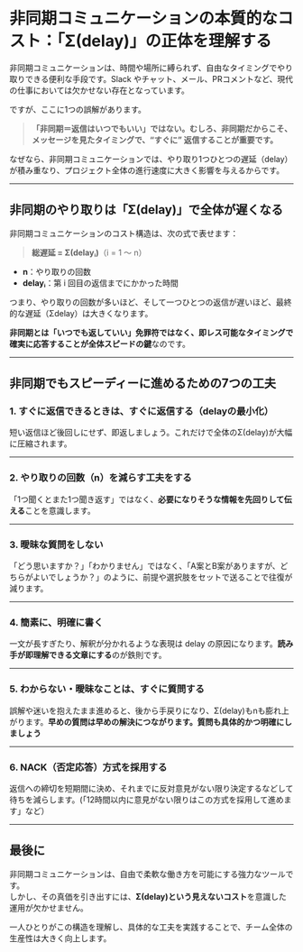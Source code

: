 # 非同期コミュニケーションの本質的なコスト：「Σ(delay)」の正体を理解する

非同期コミュニケーションは、時間や場所に縛られず、自由なタイミングでやり取りできる便利な手段です。Slack やチャット、メール、PRコメントなど、現代の仕事においては欠かせない存在となっています。

ですが、ここに1つの誤解があります。

> **「非同期＝返信はいつでもいい」ではない。むしろ、非同期だからこそ、  
> メッセージを見たタイミングで、“すぐに” 返信することが重要です。**

なぜなら、非同期コミュニケーションでは、やり取り1つひとつの遅延（delay）が積み重なり、プロジェクト全体の進行速度に大きく影響を与えるからです。

---

## 非同期のやり取りは「Σ(delay)」で全体が遅くなる

非同期コミュニケーションのコスト構造は、次の式で表せます：

> **総遅延 = Σ(delayᵢ)**（i = 1 〜 n）

- **n**：やり取りの回数  
- **delayᵢ**：第 i 回目の返信までにかかった時間  

つまり、やり取りの回数が多いほど、そして一つひとつの返信が遅いほど、最終的な遅延（Σdelay）は大きくなります。

**非同期とは「いつでも返していい」免罪符ではなく、即レス可能なタイミングで確実に応答することが全体スピードの鍵**なのです。

---

## 非同期でもスピーディーに進めるための7つの工夫

### 1. すぐに返信できるときは、すぐに返信する（delayの最小化）

短い返信ほど後回しにせず、即返しましょう。これだけで全体のΣ(delay)が大幅に圧縮されます。

---

### 2. やり取りの回数（n）を減らす工夫をする

「1つ聞くとまた1つ聞き返す」ではなく、**必要になりそうな情報を先回りして伝える**ことを意識します。

---

### 3. 曖昧な質問をしない

「どう思いますか？」「わかりません」ではなく、「A案とB案がありますが、どちらがよいでしょうか？」のように、前提や選択肢をセットで送ることで往復が減ります。

---

### 4. 簡素に、明確に書く

一文が長すぎたり、解釈が分かれるような表現は delay の原因になります。**読み手が即理解できる文章にする**のが鉄則です。

---

### 5. わからない・曖昧なことは、すぐに質問する

誤解や迷いを抱えたまま進めると、後から手戻りになり、Σ(delay)もnも膨れ上がります。**早めの質問は早めの解決につながります。質問も具体的かつ明確にしましょう**

---

### 6. NACK（否定応答）方式を採用する

返信への締切を短期間に決め、それまでに反対意見がない限り決定するなどして待ちを減らします。(「12時間以内に意見がない限りはこの方式を採用して進めます」など）

---

## 最後に

非同期コミュニケーションは、自由で柔軟な働き方を可能にする強力なツールです。  
しかし、その真価を引き出すには、**Σ(delay)という見えないコスト**を意識した運用が欠かせません。

一人ひとりがこの構造を理解し、具体的な工夫を実践することで、チーム全体の生産性は大きく向上します。

